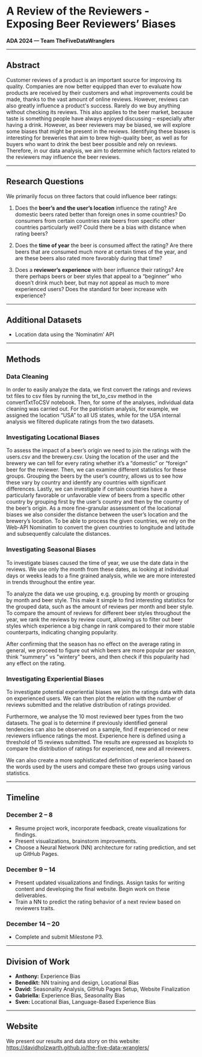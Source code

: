 # A Review of the Reviewers - Exposing Beer Reviewers’ Biases  
**ADA 2024 — Team TheFiveDataWranglers**

---

## Abstract
Customer reviews of a product is an important source for improving its quality. Companies are now better equipped than ever to evaluate how products are received by their customers and what improvements could be made, thanks to the vast amount of online reviews.
However, reviews can also greatly influence a product's success. Rarely do we buy anything without checking its reviews.
This also applies to the beer market, because taste is something people have always enjoyed discussing – especially after having a drink.
However, as beer reviewers may be biased, we will explore some biases that might be present in the reviews. Identifying these biases is interesting for breweries that aim to brew high-quality beer, as well as for buyers who want to drink the best beer possible and rely on reviews.
Therefore, in our data analysis, we aim to determine which factors related to the reviewers may influence the beer reviews.

---

## Research Questions

We primarily focus on three factors that could influence beer ratings:

1. Does the **beer’s and the user’s location** influence the rating? Are domestic beers rated better than foreign ones in some countries? Do consumers from certain countries rate beers from specific other countries particularly well? Could there be a bias with distance when rating beers?

2. Does the **time of year** the beer is consumed affect the rating? Are there beers that are consumed much more at certain times of the year, and are these beers also rated more favorably during that time?

3. Does a **reviewer’s experience** with beer influence their ratings? Are there perhaps beers or beer styles that appeal to a “beginner” who doesn’t drink much beer, but may not appeal as much to more experienced users? Does the standard for beer increase with experience?

---

## Additional Datasets

- Location data using the ‘Nominatim’ API

---

## Methods

### Data Cleaning

In order to easily analyze the data, we first convert the ratings and reviews txt files to csv files by running the txt_to_csv method in the convertTxtToCSV notebook.
Then, for some of the analyses, individual data cleaning was carried out. For the patriotism analysis, for example, we assigned the location “USA” to all US states, while for the USA internal analysis we filtered duplicate ratings from the two datasets.

### Investigating Locational Biases

To assess the impact of a beer’s origin we need to join the ratings with the users.csv and the brewery.csv. Using the location of the user and the brewery we can tell for every rating whether it’s a “domestic” or “foreign” beer for the reviewer.
Then, we can examine different statistics for these groups. Grouping the beers by the user’s country, allows us to see how these vary by country and identify any countries with significant differences.
Lastly, we can investigate if certain countries have a particularly favorable or unfavorable view of beers from a specific other country by grouping first by the user’s country and then by the country of the beer’s origin.
As a more fine-granular assessment of the locational biases we also consider the distance between the user’s location and the brewery’s location. To be able to process the given countries, we rely on the Web-API Nominatim to convert the given countries to longitude and latitude and subsequently calculate the distances.

### Investigating Seasonal Biases

To investigate biases caused the time of year, we use the date data in the reviews. We use only the month from these dates, as looking at individual days or weeks leads to a fine grained analysis, while we are more interested in trends throughout the entire year.

To analyze the data we use grouping, e.g. grouping by month or grouping by month and beer style. This make it simple to find interesting statistics for the grouped data, such as the amount of reviews per month and beer style. To compare the amount of reviews for different beer styles throughout the year, we rank the reviews by review count, allowing us to filter out beer styles which experience a big change in rank compared to their more stable counterparts, indicating changing popularity.

After confirming that the season has no effect on the average rating in general, we proceed to figure out which beers are more popular per season, think "summery" vs "wintery" beers, and then check if this popularity had any effect on the rating.


### Investigating Experiential Biases

To investigate potential experiential biases we join the ratings data with data on experienced users. We can then plot the relation with the number of reviews submitted and the relative distribution of ratings provided.

Furthermore, we analyse the 10 most reviewed beer types from the two datasets. The goal is to determine if previously identified general tendencies can also be observed on a sample, find if experienced or new reviewers influence ratings the most. Experience here is defined using a threshold of 15 reviews submitted. The results are expressed as boxplots to compare the distribution of ratings for experienced, new and all reviewers.

We can also create a more sophisticated definition of experience based on the words used by the users and compare these two groups using various statistics.

---

## Timeline

### December 2 – 8
- Resume project work, incorporate feedback, create visualizations for findings.
- Present visualizations, brainstorm improvements.
- Choose a Neural Network (NN) architecture for rating prediction, and set up GitHub Pages.

### December 9 – 14
- Present updated visualizations and findings. Assign tasks for writing content and developing the final website. Begin work on these deliverables.
- Train a NN to predict the rating behavior of a next review based on reviewers traits.

### December 14 – 20
- Complete and submit Milestone P3.

---

## Division of Work

- **Anthony:** Experience Bias
- **Benedikt:** NN training and design, Locational Bias
- **David:** Seasonality Analysis, GitHub Pages Setup, Website Finalization
- **Gabriella:** Experience Bias, Seasonality Bias
- **Sven:** Locational Bias, Language-Based Experience Bias

---

## Website
We present our results and data story on this website:
https://davidholzwarth.github.io/the-five-data-wranglers/
